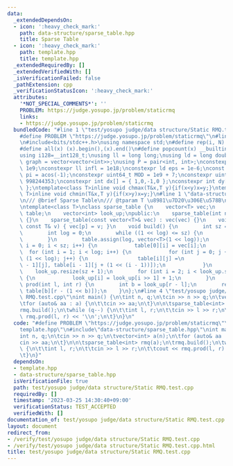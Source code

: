 ```yaml
---
data:
  _extendedDependsOn:
  - icon: ':heavy_check_mark:'
    path: data-structure/sparse_table.hpp
    title: Sparse Table
  - icon: ':heavy_check_mark:'
    path: template.hpp
    title: template.hpp
  _extendedRequiredBy: []
  _extendedVerifiedWith: []
  _isVerificationFailed: false
  _pathExtension: cpp
  _verificationStatusIcon: ':heavy_check_mark:'
  attributes:
    '*NOT_SPECIAL_COMMENTS*': ''
    PROBLEM: https://judge.yosupo.jp/problem/staticrmq
    links:
    - https://judge.yosupo.jp/problem/staticrmq
  bundledCode: "#line 1 \"test/yosupo judge/data structure/Static RMQ.test.cpp\"\n\
    #define PROBLEM \"https://judge.yosupo.jp/problem/staticrmq\"\n#line 2 \"template.hpp\"\
    \n#include<bits/stdc++.h>\nusing namespace std;\n#define rep(i, N)  for(int i=0;i<(N);i++)\n\
    #define all(x) (x).begin(),(x).end()\n#define popcount(x) __builtin_popcount(x)\n\
    using i128=__int128_t;\nusing ll = long long;\nusing ld = long double;\nusing\
    \ graph = vector<vector<int>>;\nusing P = pair<int, int>;\nconstexpr int inf =\
    \ 1e9;\nconstexpr ll infl = 1e18;\nconstexpr ld eps = 1e-6;\nconst long double\
    \ pi = acos(-1);\nconstexpr uint64_t MOD = 1e9 + 7;\nconstexpr uint64_t MOD2 =\
    \ 998244353;\nconstexpr int dx[] = { 1,0,-1,0 };\nconstexpr int dy[] = { 0,1,0,-1\
    \ };\ntemplate<class T>inline void chmax(T&x,T y){if(x<y)x=y;}\ntemplate<class\
    \ T>inline void chmin(T&x,T y){if(x>y)x=y;}\n#line 1 \"data-structure/sparse_table.hpp\"\
    \n/// @brief Sparse Table\n/// @tparam T \u8981\u7D20\u306E\u578B\n/// @docs docs/data-structure/sparse_table.md\n\
    \ntemplate<class T>\nclass sparse_table {\n    vector<T> vec;\n    vector<vector<T>>\
    \ table;\n    vector<int> look_up;\npublic:\n    sparse_table(int n) : vec(n)\
    \ {}\n    sparse_table(const vector<T>& vec) : vec(vec) {}\n    void set(int p,\
    \ const T& v) { vec[p] = v; }\n    void build() {\n        int sz = vec.size();\n\
    \        int log = 0;\n        while ((1 << log) <= sz) {\n            log++;\n\
    \        }\n        table.assign(log, vector<T>(1 << log));\n        for (int\
    \ i = 0; i < sz; i++) {\n            table[0][i] = vec[i];\n        }\n      \
    \  for (int i = 1; i < log; i++) {\n            for (int j = 0; j + (1 << i) <=\
    \ (1 << log); j++) {\n                table[i][j] =\n                    min(table[i\
    \ - 1][j], table[i - 1][j + (1 << (i - 1))]);\n            }\n        }\n    \
    \    look_up.resize(sz + 1);\n        for (int i = 2; i < look_up.size(); i++)\
    \ {\n            look_up[i] = look_up[i >> 1] + 1;\n        }\n    }\n\n    T\
    \ prod(int l, int r) {\n        int b = look_up[r - l];\n        return min(table[b][l],\
    \ table[b][r - (1 << b)]);\n    }\n};\n#line 4 \"test/yosupo judge/data structure/Static\
    \ RMQ.test.cpp\"\nint main() {\n\tint n, q;\n\tcin >> n >> q;\n\tvector<int> a(n);\n\
    \tfor (auto& aa : a) {\n\t\tcin >> aa;\n\t}\n\n\tsparse_table<int> rmq(a);\n\t\
    rmq.build();\n\twhile (q--) {\n\t\tint l, r;\n\t\tcin >> l >> r;\n\t\tcout <<\
    \ rmq.prod(l, r) << '\\n';\n\t}\n}\n"
  code: "#define PROBLEM \"https://judge.yosupo.jp/problem/staticrmq\"\n#include\"\
    template.hpp\"\n#include\"data-structure/sparse_table.hpp\"\nint main() {\n\t\
    int n, q;\n\tcin >> n >> q;\n\tvector<int> a(n);\n\tfor (auto& aa : a) {\n\t\t\
    cin >> aa;\n\t}\n\n\tsparse_table<int> rmq(a);\n\trmq.build();\n\twhile (q--)\
    \ {\n\t\tint l, r;\n\t\tcin >> l >> r;\n\t\tcout << rmq.prod(l, r) << '\\n';\n\
    \t}\n}"
  dependsOn:
  - template.hpp
  - data-structure/sparse_table.hpp
  isVerificationFile: true
  path: test/yosupo judge/data structure/Static RMQ.test.cpp
  requiredBy: []
  timestamp: '2023-03-25 14:30:40+09:00'
  verificationStatus: TEST_ACCEPTED
  verifiedWith: []
documentation_of: test/yosupo judge/data structure/Static RMQ.test.cpp
layout: document
redirect_from:
- /verify/test/yosupo judge/data structure/Static RMQ.test.cpp
- /verify/test/yosupo judge/data structure/Static RMQ.test.cpp.html
title: test/yosupo judge/data structure/Static RMQ.test.cpp
---
```

